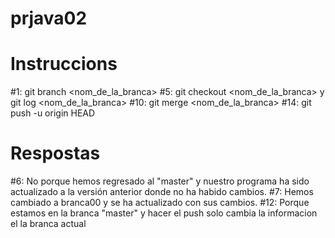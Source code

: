 # prjava02
# Instruccions
#1: git branch <nom_de_la_branca>
#5: git checkout <nom_de_la_branca> y git log <nom_de_la_branca>
#10: git merge <nom_de_la_branca>
#14: git push -u origin HEAD

# Respostas
#6: No porque hemos regresado al "master" y nuestro programa ha sido actualizado a la versión anterior donde no ha habido cambios.
#7: Hemos cambiado a branca00 y se ha actualizado con sus cambios.
#12: Porque estamos en la branca "master" y hacer el push solo cambia la informacion el la branca actual
